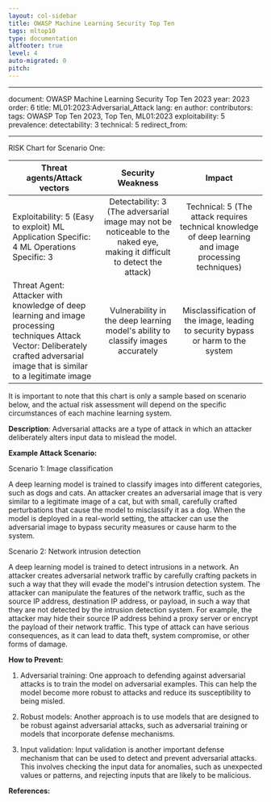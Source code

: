 ```yaml
---
layout: col-sidebar
title: OWASP Machine Learning Security Top Ten
tags: mltop10
type: documentation
altfooter: true
level: 4
auto-migrated: 0
pitch:
---
```


---

document: OWASP Machine Learning Security Top Ten 2023
year: 2023
order: 6
title: ML01:2023:Adversarial_Attack
lang: en
author:
contributors:
tags: OWASP Top Ten 2023, Top Ten, ML01:2023
exploitability: 5
prevalence:
detectability: 3
technical: 5
redirect_from:

---

RISK Chart for Scenario One:

|       Threat agents/Attack vectors                                                                                                                                                        |                                                         Security Weakness                                                     |                                                     Impact                                                  |
|-------------------------------------------------------------------------------------------------------------------------------------------------------------------------------------------|:-----------------------------------------------------------------------------------------------------------------------------:|:-----------------------------------------------------------------------------------------------------------:|
|     Exploitability: 5 (Easy to exploit)  ML Application Specific: 4   ML Operations Specific: 3                                                                                           |   Detectability: 3  (The adversarial image may not be noticeable to the naked eye, making it difficult to detect the attack)  |   Technical: 5  (The attack requires technical knowledge of deep learning and image processing techniques)  |
|     Threat Agent: Attacker with knowledge of deep learning and image processing techniques  Attack Vector: Deliberately crafted adversarial image that is similar to a legitimate image   |   Vulnerability in the deep learning model's ability to classify images accurately                                            |   Misclassification of the image, leading to security bypass or harm to the system                          |

It is important to note that this chart is only a sample based on
scenario below, and the actual risk assessment will depend on the
specific circumstances of each machine learning system.

**Description**:
Adversarial attacks are a type of attack in which an attacker
deliberately alters input data to mislead the model.

**Example Attack Scenario:**

Scenario 1: Image classification

A deep learning model is trained to classify images into different
categories, such as dogs and cats. An attacker creates an adversarial
image that is very similar to a legitimate image of a cat, but with
small, carefully crafted perturbations that cause the model to
misclassify it as a dog. When the model is deployed in a real-world
setting, the attacker can use the adversarial image to bypass security
measures or cause harm to the system.

Scenario 2: Network intrusion detection

A deep learning model is trained to detect intrusions in a network. An
attacker creates adversarial network traffic by carefully crafting
packets in such a way that they will evade the model\'s intrusion
detection system. The attacker can manipulate the features of the
network traffic, such as the source IP address, destination IP address,
or payload, in such a way that they are not detected by the intrusion
detection system. For example, the attacker may hide their source IP
address behind a proxy server or encrypt the payload of their network
traffic. This type of attack can have serious consequences, as it can
lead to data theft, system compromise, or other forms of damage.

**How to Prevent:**

1. Adversarial training: One approach to defending against adversarial
    attacks is to train the model on adversarial examples. This can help
    the model become more robust to attacks and reduce its
    susceptibility to being misled.

2. Robust models: Another approach is to use models that are designed
    to be robust against adversarial attacks, such as adversarial
    training or models that incorporate defense mechanisms.

3. Input validation: Input validation is another important defense
    mechanism that can be used to detect and prevent adversarial
    attacks. This involves checking the input data for anomalies, such
    as unexpected values or patterns, and rejecting inputs that are
    likely to be malicious.

**References:**
